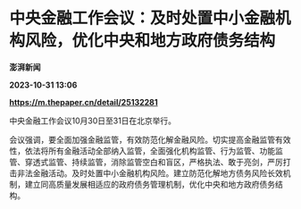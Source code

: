 # 中央金融工作会议：及时处置中小金融机构风险，优化中央和地方政府债务结构
**澎湃新闻**

**2023-10-31 13:06**

**https://m.thepaper.cn/detail/25132281**

中央金融工作会议10月30日至31日在北京举行。

会议强调，要全面加强金融监管，有效防范化解金融风险。切实提高金融监管有效性，依法将所有金融活动全部纳入监管，全面强化机构监管、行为监管、功能监管、穿透式监管、持续监管，消除监管空白和盲区，严格执法、敢于亮剑，严厉打击非法金融活动。及时处置中小金融机构风险。建立防范化解地方债务风险长效机制，建立同高质量发展相适应的政府债务管理机制，优化中央和地方政府债务结构。